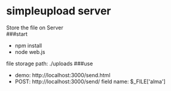 # simpleupload server
Store the file on Server  
###start  
  - npm install
  - node web.js

file storage path: ./uploads
###use
- demo: http://localhost:3000/send.html
- POST:  http://localhost:3000/send/ field name: $_FILE['alma']





